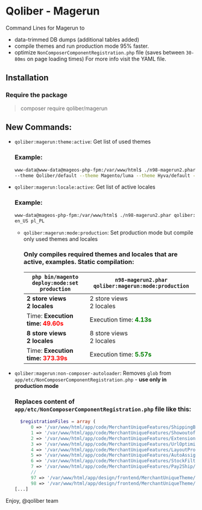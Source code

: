 # Qoliber - Magerun

Command Lines for Magerun to 
* data-trimmed DB dumps (additional tables added)
* compile themes and run production mode 95% faster.
* optimize `NonComposerComponentRegistration.php` file (saves between `30-80ms` on page loading times) 
For more info visit the YAML file.


## Installation

### Require the package

>  composer require qoliber/magerun

## New Commands:

* `qoliber:magerun:theme:active`: Get list of used themes

    ### Example:
    ```bash
    www-data@www-data@mageos-php-fpm:/var/www/html$ ./n98-magerun2.phar qoliber:magerun:theme:active
    --theme Qoliber/default --theme Magento/luma --theme Hyva/default --theme Magento/backend adsasd
    ```


* `qoliber:magerun:locale:active`: Get list of active locales

    ### Example:
    ```bash
    www-data@mageos-php-fpm:/var/www/html$ ./n98-magerun2.phar qoliber:magerun:locale:active
    en_US pl_PL
    ```

  * `qoliber:magerun:mode:production`: Set production mode but compile only used themes and locales
  
      ### Only compiles required themes and locales that are active, examples. Static compilation:

    | `php bin/magento deploy:mode:set production`                          | `n98-magerun2.phar qoliber:magerun:mode:production`          |
    |-----------------------------------------------------------------------|--------------------------------------------------------------|
    | **2 store views** <br/> **2 locales** | 2 store views <br/> 2 locales                                |
    | Time: **Execution time: <span style="color: red;">49.60s</span>**     | Execution time: **<span style="color: green;">4.13s</span>** |
    | **8 store views** <br/> **2 locales** | 8 store views <br/> 2 locales                                |
    | Time: **Execution time: <span style="color: red;">373.39s</span>**    | Execution time: **<span style="color: green;">5.57s</span>** |


* `qoliber:magerun:non-composer-autoloader`: Removes `glob` from `app/etc/NonComposerComponentRegistration.php` - **use only in production mode**

    ### Replaces content of `app/etc/NonComposerComponentRegistration.php` file like this:

    ```php
      $registrationFiles = array (
          0 => '/var/www/html/app/code/MerchantUniqueFeatures/ShippingBoxes/registration.php',
          1 => '/var/www/html/app/code/MerchantUniqueFeatures/Showoutofstockprice/registration.php',
          2 => '/var/www/html/app/code/MerchantUniqueFeatures/Extensions/registration.php',
          3 => '/var/www/html/app/code/MerchantUniqueFeatures/UrlOptimization/registration.php',
          4 => '/var/www/html/app/code/MerchantUniqueFeatures/LayoutProcessorPlugin/registration.php',
          5 => '/var/www/html/app/code/MerchantUniqueFeatures/AutoAssignSources/registration.php',
          6 => '/var/www/html/app/code/MerchantUniqueFeatures/StockFilter/registration.php',
          7 => '/var/www/html/app/code/MerchantUniqueFeatures/Pay2Ship/registration.php',
          //
          97 => '/var/www/html/app/design/frontend/MerchantUniqueTheme/Theme1/registration.php',
          98 => '/var/www/html/app/design/frontend/MerchantUniqueTheme/Theme2/registration.php',
    [...]
    ```

Enjoy, @qoliber team